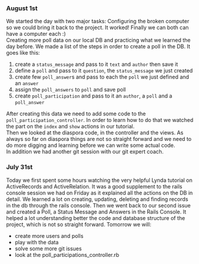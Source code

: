 
### August 1st ###

We started the day with two major tasks:
Configuring the broken computer so we could bring it back to the project. It worked! Finally we can both can have a computer each :)  
Creating more poll data on our local DB and practicing what we learned the day before. We made a list of the steps in order to create a poll in the DB. It goes like this:
1. create a `status_message` and pass to it `text` and `author` then save it
2. define a `poll` and pass to it `question`, the `status_message` we just created
3. create few `poll_answer`s and pass to each the `poll` we just defined and an `answer`
4. assign the `poll_answers` to `poll` and save poll
5. create `poll_participation` and pass to it an `author`, a `poll` and a `poll_answer`

After creating this data we need to add some code to the `poll_participation_controller`. In order to learn how to do that we watched the part on the `index` and `show` actions in our tutorial.  
Then we looked at the diaspora code, in the controller and the views. As always so far on diaspora things are not so straight forward and we need to do more digging and learning before we can write some actual code.   
In addition we had another git session with our git expert coach.


### July 31st ###

Today we first spent some hours watching the very helpful Lynda tutorial on ActiveRecords and ActiveRelation. It was a good supplement to the rails console session we had on Friday as it explained all the actions on the DB in detail. We learned a lot on creating, updating, deleting and finding records in the db through the rails console.
Then we went back to our second issue and created a Poll, a Status Message and Answers in the Rails Console. It helped a lot understanding better the code and database structure of the project, which is not so straight forward.
Tomorrow we will:
- create more users and polls
- play with the data
- solve some more git issues
- look at the poll_participations_controller.rb
